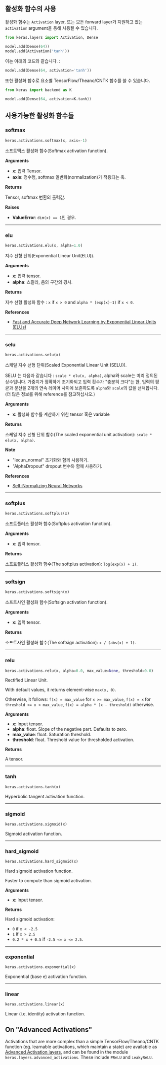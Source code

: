 
## 활성화 함수의 사용

활성화 함수는 `Activation` layer, 또는 모든 forward layer가 지원하고 있는 `activation` argument을 통해 사용될 수 있습니다.

```python
from keras.layers import Activation, Dense

model.add(Dense(64))
model.add(Activation('tanh'))
```

이는 아래의 코드와 같습니다. :

```python
model.add(Dense(64, activation='tanh'))
```

또한 활성화 함수로 요소별 TensorFlow/Theano/CNTK 함수를 쓸 수 있습니다.

```python
from keras import backend as K

model.add(Dense(64, activation=K.tanh))
```

## 사용가능한 활성화 함수들

### softmax


```python
keras.activations.softmax(x, axis=-1)
```


소프트맥스 활성화 함수(Softmax activation function).

__Arguments__

- __x__: 입력 Tensor.
- __axis__: 정수형, softmax 일반화(normalization)가 적용되는 축.

__Returns__

Tensor, softmax 변환의 출력값.

__Raises__

- __ValueError__: `dim(x) == 1`인 경우.
    
----

### elu


```python
keras.activations.elu(x, alpha=1.0)
```


 지수 선형 단위(Exponential Linear Unit(ELU)).

__Arguments__

- __x__: 입력 tensor.
- __alpha__: 스칼라, 음의 구간의 경사.

__Returns__

지수 선형 활성화 함수 : `x` if `x > 0` and
`alpha * (exp(x)-1)` if `x < 0`.

__References__

- [Fast and Accurate Deep Network Learning by Exponential
   Linear Units (ELUs)](https://arxiv.org/abs/1511.07289)
    
----

### selu


```python
keras.activations.selu(x)
```


 스케일 지수 선형 단위(Scaled Exponential Linear Unit (SELU)).

SELU 는 다음과 같습니다 : `scale * elu(x, alpha)`, alpha와 scale는 미리 정의된 상수입니다. 
가중치가 정확하게 초기화되고 입력 횟수가 "충분히 크다"는 한, 
입력의 평균과 분산을 2개의 연속 레이어 사이에 보존하도록 `alpha`와 `scale`의 값을 선택합니다.
(더 많은 정보를 위해 reference를 참고하십시오.)

__Arguments__

- __x__: 활성화 함수를 계산하기 위한 tensor 혹은 variable

__Returns__

   스케일 지수 선형 단위 함수(The scaled exponential unit activation): `scale * elu(x, alpha)`.

__Note__

- "lecun_normal" 초기화와 함께 사용하기.
- "AlphaDropout" dropout 변수와 함께 사용하기.

__References__

- [Self-Normalizing Neural Networks](https://arxiv.org/abs/1706.02515)
    
----

### softplus


```python
keras.activations.softplus(x)
```


소프트플러스 활성화 함수(Softplus activation function).

__Arguments__

- __x__: 입력 tensor.

__Returns__

소프트플러스 활성화 함수(The softplus activation): `log(exp(x) + 1)`.
    
----

### softsign


```python
keras.activations.softsign(x)
```


소프트사인 활성화 함수(Softsign activation function).

__Arguments__

- __x__: 입력 tensor.

__Returns__

소프트사인 활성화 함수(The softsign activation): `x / (abs(x) + 1)`.
    
----

### relu


```python
keras.activations.relu(x, alpha=0.0, max_value=None, threshold=0.0)
```


Rectified Linear Unit.

With default values, it returns element-wise `max(x, 0)`.

Otherwise, it follows:
`f(x) = max_value` for `x >= max_value`,
`f(x) = x` for `threshold <= x < max_value`,
`f(x) = alpha * (x - threshold)` otherwise.

__Arguments__

- __x__: Input tensor.
- __alpha__: float. Slope of the negative part. Defaults to zero.
- __max_value__: float. Saturation threshold.
- __threshold__: float. Threshold value for thresholded activation.

__Returns__

A tensor.
    
----

### tanh


```python
keras.activations.tanh(x)
```


Hyperbolic tangent activation function.

----

### sigmoid


```python
keras.activations.sigmoid(x)
```


Sigmoid activation function.

----

### hard_sigmoid


```python
keras.activations.hard_sigmoid(x)
```


Hard sigmoid activation function.

Faster to compute than sigmoid activation.

__Arguments__

- __x__: Input tensor.

__Returns__

Hard sigmoid activation:

- `0` if `x < -2.5`
- `1` if `x > 2.5`
- `0.2 * x + 0.5` if `-2.5 <= x <= 2.5`.

----

### exponential


```python
keras.activations.exponential(x)
```


Exponential (base e) activation function.

----

### linear


```python
keras.activations.linear(x)
```


Linear (i.e. identity) activation function.


## On "Advanced Activations"

Activations that are more complex than a simple TensorFlow/Theano/CNTK function (eg. learnable activations, which maintain a state) are available as [Advanced Activation layers](layers/advanced-activations.md), and can be found in the module `keras.layers.advanced_activations`. These include `PReLU` and `LeakyReLU`.
